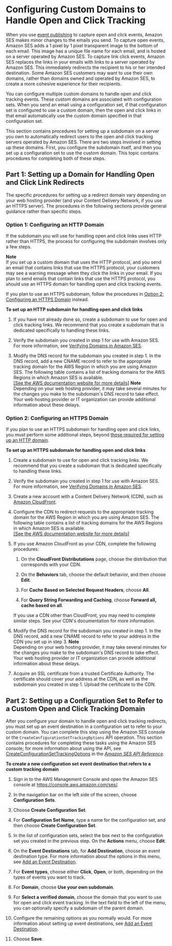 # Configuring Custom Domains to Handle Open and Click Tracking<a name="configure-custom-open-click-domains"></a>

When you use [event publishing](monitor-using-event-publishing.md) to capture open and click events, Amazon SES makes minor changes to the emails you send\. To capture open events, Amazon SES adds a 1 pixel by 1 pixel transparent image to the bottom of each email\. This image has a unique file name for each email, and is hosted on a server operated by Amazon SES\. To capture link click events, Amazon SES replaces the links in your emails with links to a server operated by Amazon SES\. This immediately redirects the recipient to his or her intended destination\. Some Amazon SES customers may want to use their own domains, rather than domains owned and operated by Amazon SES, to create a more cohesive experience for their recipients\. 

You can configure multiple custom domains to handle open and click tracking events\. These custom domains are associated with configuration sets\. When you send an email using a configuration set, if that configuration set is configured to use a custom domain, then the open and click links in that email automatically use the custom domain specified in that configuration set\.

This section contains procedures for setting up a subdomain on a server you own to automatically redirect users to the open and click tracking servers operated by Amazon SES\. There are two steps involved in setting up these domains\. First, you configure the subdomain itself, and then you set up a configuration set to use the custom domain\. This topic contains procedures for completing both of these steps\.

## Part 1: Setting up a Domain for Handling Open and Click Link Redirects<a name="configure-custom-open-click-domain"></a>

The specific procedures for setting up a redirect domain vary depending on your web hosting provider \(and your Content Delivery Network, if you use an HTTPS server\)\. The procedures in the following sections provide general guidance rather than specific steps\.

### Option 1: Configuring an HTTP Domain<a name="configure-custom-open-click-domain-http"></a>

If the subdomain you will use for handling open and click links uses HTTP rather than HTTPS, the process for configuring the subdomain involves only a few steps\.

**Note**  
If you set up a custom domain that uses the HTTP protocol, and you send an email that contains links that use the HTTPS protocol, your customers may see a warning message when they click the links in your email\. If you plan to send emails that contain links that use the HTTPS protocol, you should use an HTTPS domain for handling open and click tracking events\.

If you plan to use an HTTPS subdomain, follow the procedures in [Option 2: Configuring an HTTPS Domain](#configure-custom-open-click-domain-https) instead\.

**To set up an HTTP subdomain for handling open and click links**

1. If you have not already done so, create a subdomain to use for open and click tracking links\. We recommend that you create a subdomain that is dedicated specifically to handling these links\. 

1. Verify the subdomain you created in step 1 for use with Amazon SES\. For more information, see [Verifying Domains in Amazon SES](verify-domains.md)\.

1. Modify the DNS record for the subdomain you created in step 1\. In the DNS record, add a new CNAME record to refer to the appropriate tracking domain for the AWS Region in which you are using Amazon SES\. The following table contains a list of tracking domains for the AWS Regions in which Amazon SES is available\.    
[\[See the AWS documentation website for more details\]](http://docs.aws.amazon.com/ses/latest/DeveloperGuide/configure-custom-open-click-domains.html)
**Note**  
Depending on your web hosting provider, it may take several minutes for the changes you make to the subdomain's DNS record to take effect\. Your web hosting provider or IT organization can provide additional information about these delays\.

### Option 2: Configuring an HTTPS Domain<a name="configure-custom-open-click-domain-https"></a>

If you plan to use an HTTPS subdomain for handling open and click links, you must perform some additional steps, beyond [those required for setting up an HTTP domain](#configure-custom-open-click-domain-http)\.

**To set up an HTTPS subdomain for handling open and click links**

1. Create a subdomain to use for open and click tracking links\. We recommend that you create a subdomain that is dedicated specifically to handling these links\. 

1. Verify the subdomain you created in step 1 for use with Amazon SES\. For more information, see [Verifying Domains in Amazon SES](verify-domains.md)\.

1. Create a new account with a Content Delivery Network \(CDN\), such as [Amazon CloudFront](https://aws.amazon.com/cloudfront)\.

1. Configure the CDN to redirect requests to the appropriate tracking domain for the AWS Region in which you are using Amazon SES\. The following table contains a list of tracking domains for the AWS Regions in which Amazon SES is available\.    
[\[See the AWS documentation website for more details\]](http://docs.aws.amazon.com/ses/latest/DeveloperGuide/configure-custom-open-click-domains.html)

1. If you use Amazon CloudFront as your CDN, complete the following procedures:

   1.  On the **CloudFront Distributations** page, choose the distribution that corresponds with your CDN\.

   1. On the **Behaviors** tab, choose the default behavior, and then choose **Edit**\.

   1. For **Cache Based on Selected Request Headers**, choose **All**\.

   1. For **Query String Forwarding and Caching**, choose **Forward all, cache based on all**\.

   If you use a CDN other than CloudFront, you may need to complete similar steps\. See your CDN's documentation for more information\.

1. Modify the DNS record for the subdomain you created in step 1\. In the DNS record, add a new CNAME record to refer to your address in the CDN you set up in step 3\.
**Note**  
Depending on your web hosting provider, it may take several minutes for the changes you make to the subdomain's DNS record to take effect\. Your web hosting provider or IT organization can provide additional information about these delays\.

1. Acquire an SSL certificate from a trusted Certificate Authority\. The certificate should cover your address at the CDN, as well as the subdomain you created in step 1\. Upload the certificate to the CDN\.

## Part 2: Setting up a Configuration Set to Refer to a Custom Open and Click Tracking Domain<a name="configure-custom-open-click-domain-config-set"></a>

After you configure your domain to handle open and click tracking redirects, you must set up an event destination in a configuration set to refer to your custom domain\. You can complete this step using the Amazon SES console or the `CreateConfigurationSetTrackingOptions` API operation\. This section contains procedures for completing these tasks using the Amazon SES console; for more information about using the API, see [CreateConfigurationSetTrackingOptions](http://docs.aws.amazon.com/ses/latest/APIReference/API_CreateConfigurationSetTrackingOptions.html) in the *[Amazon SES API Reference](http://docs.aws.amazon.com/ses/latest/APIReference/)*\.

**To create a new configuration set event destination that refers to a custom tracking domain**

1. Sign in to the AWS Management Console and open the Amazon SES console at [https://console\.aws\.amazon\.com/ses/](https://console.aws.amazon.com/ses/)\.

1. In the navigation bar on the left side of the screen, choose **Configuration Sets**\.

1. Choose **Create Configuration Set**\.

1. For **Configuration Set Name**, type a name for the configuration set, and then choose **Create Configuration Set**\.

1. In the list of configuration sets, select the box next to the configuration set you created in the previous step\. On the **Actions** menu, choose **Edit**\.

1. On the **Event Destinations** tab, for **Add Destination**, choose an event destination type\. For more information about the options in this menu, see [Add an Event Destination](event-publishing-add-event-destination.md)\.

1. For **Event types**, choose either **Click**, **Open**, or both, depending on the types of events you want to track\.

1. For **Domain**, choose **Use your own subdomain**\.

1. For **Select a verified domain**, choose the domain that you want to use for open and click event tracking\. In the text field to the left of the menu, you can optionally specify a subdomain of the parent domain\. 

1. Configure the remaining options as you normally would\. For more information about setting up event destinations, see [Add an Event Destination](event-publishing-add-event-destination.md)\.

1. Choose **Save**\.